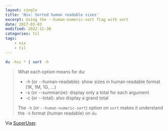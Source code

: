 ```yaml
---
layout: single
title: 'Nix: Sorted human readable sizes'
excerpt: Using the --human-numeric-sort flag with sort
date: 2017-03-03
modified: 2022-11-30
categories: til
tags:
    - nix
    - til
---
```


```bash
du -hsc * | sort -h
```

> What each option means for du:
>
> -   -h (or --human-readable): show sizes in human readable format (1K, 1M, 1G, ...)
> -   -s (or --summarize): display only a total for each argument
> -   -c (or --total): also display a grand total
>
> The `-h` (or `--human-numeric-sort`) option on `sort` makes it understand the `-h` format (human readable) on `du`.

Via [SuperUser](https://superuser.com/a/1007302).
